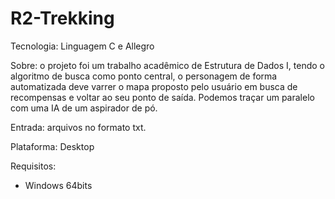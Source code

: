 # R2-Trekking

Tecnologia: Linguagem C e Allegro

Sobre: o projeto foi um trabalho acadêmico de Estrutura de Dados I, tendo o algoritmo de busca como ponto central, 
o personagem de forma automatizada deve varrer o mapa proposto pelo usuário em busca de recompensas e voltar ao seu ponto de saída. 
Podemos traçar um paralelo com uma IA de um aspirador de pó.
	
Entrada: arquivos no formato txt.

Plataforma: Desktop

Requisitos: 
  - Windows 64bits

